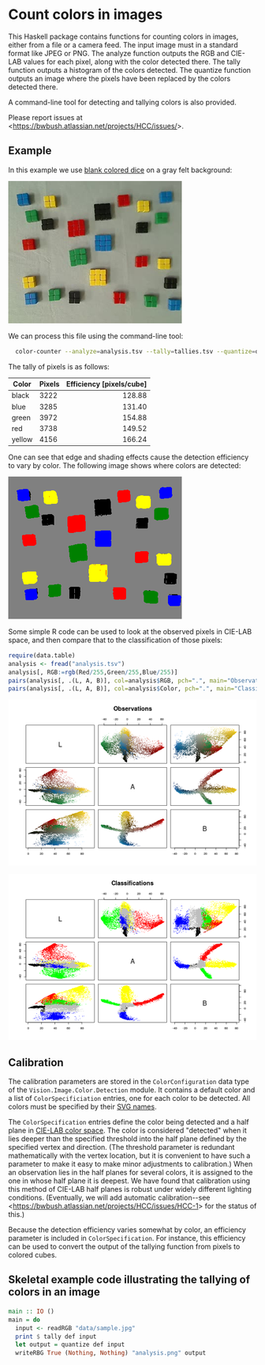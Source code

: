 Count colors in images
======================

This Haskell package contains functions for counting colors in images, either from a file or a camera feed.  The input image must in a standard format like JPEG or PNG.  The analyze function outputs the RGB and CIE-LAB values for each pixel, along with the color detected there.  The tally function outputs a histogram of the colors detected.  The quantize function outputs an image where the pixels have been replaced by the colors detected there.

A command-line tool for detecting and tallying colors is also provided.

Please report issues at <<https://bwbush.atlassian.net/projects/HCC/issues/>>.


Example
-------

In this example we use [blank colored dice](http://www.amazon.com/dp/B00BNWGVDO) on a gray felt background:

![example input](data/sample.jpg)

We can process this file using the command-line tool:

```bash
  color-counter --analyze=analysis.tsv --tally=tallies.tsv --quantize=quantized.png data/sample.jpg
```

The tally of pixels is as follows:

| Color  | Pixels | Efficiency [pixels/cube] |
|--------|--------|-------------------------:|
| black  | 3222   |                   128.88 |
| blue   | 3285   |                   131.40 |
| green  | 3972   |                   154.88 |
| red    | 3738   |                   149.52 |
| yellow | 4156   |                   166.24 |

One can see that edge and shading effects cause the detection efficiency to vary by color.  The following image shows where colors are detected:

![colors detected](data/R/quantized.png)

Some simple R code can be used to look at the observed pixels in CIE-LAB space, and then compare that to the classification of those pixels:

```R
require(data.table)
analysis <- fread("analysis.tsv")
analysis[, RGB:=rgb(Red/255,Green/255,Blue/255)]
pairs(analysis[, .(L, A, B)], col=analysis$RGB, pch=".", main="Observations")
pairs(analysis[, .(L, A, B)], col=analysis$Color, pch=".", main="Classifications")
```

![observations](data/R/observations.png)

![classifications](data/R/classifications.png)



Calibration
-----------

The calibration parameters are stored in the `ColorConfiguration` data type of the `Vision.Image.Color.Detection` module.  It contains a default color and a list of `ColorSpecificiation` entries, one for each color to be detected.  All colors must be specified by their [SVG names](https://www.w3.org/TR/SVG/types.html#ColorKeywords).

The `ColorSpecification` entries define the color being detected and a half plane in [CIE-LAB color space](https://en.wikipedia.org/wiki/Lab_color_space#CIELAB).  The color is considered "detected" when it lies deeper than the specified threshold into the half plane defined by the specified vertex and direction.  (The threshold parameter is redundant mathematically with the vertex location, but it is convenient to have such a parameter to make it easy to make minor adjustments to calibration.)  When an observation lies in the half planes for several colors, it is assigned to the one in whose half plane it is deepest.  We have found that calibration using this method of CIE-LAB half planes is robust under widely different lighting conditions.  (Eventually, we will add automatic calibration--see <<https://bwbush.atlassian.net/projects/HCC/issues/HCC-1>> for the status of this.)

Because the detection efficiency varies somewhat by color, an efficiency parameter is included in `ColorSpecification`. For instance, this efficiency can be used to convert the output of the tallying function from pixels to colored cubes.


Skeletal example code illustrating the tallying of colors in an image
---------------------------------------------------------------------

```haskell
main :: IO ()
main = do
  input <- readRGB "data/sample.jpg"
  print $ tally def input
  let output = quantize def input
  writeRBG True (Nothing, Nothing) "analysis.png" output
```
